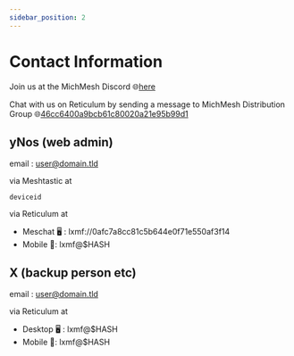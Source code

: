 ```yaml
---
sidebar_position: 2
---
```


# Contact Information

Join us at the MichMesh Discord 🌐[here](https://discord.gg/3A5RREcBcc)

Chat with us on Reticulum by sending a message to MichMesh Distribution Group 🌐[46cc6400a9bcb61c80020a21e95b99d1](lxmf://46cc6400a9bcb61c80020a21e95b99d1)

## yNos (web admin)
email : [user@domain.tld](mailto:user@domain.tld)

via Meshtastic at

`deviceid`

via Reticulum at

- Meschat 🖥️ : lxmf://0afc7a8cc81c5b644e0f71e550af3f14
- Mobile 📱: lxmf@$HASH

## X (backup person etc)

email : [user@domain.tld](mailto:user@domain.tld)

via Reticulum at

- Desktop 🖥️ : lxmf@$HASH
- Mobile 📱: lxmf@$HASH